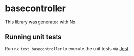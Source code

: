 # basecontroller

This library was generated with [Nx](https://nx.dev).

## Running unit tests

Run `nx test basecontroller` to execute the unit tests via [Jest](https://jestjs.io).
